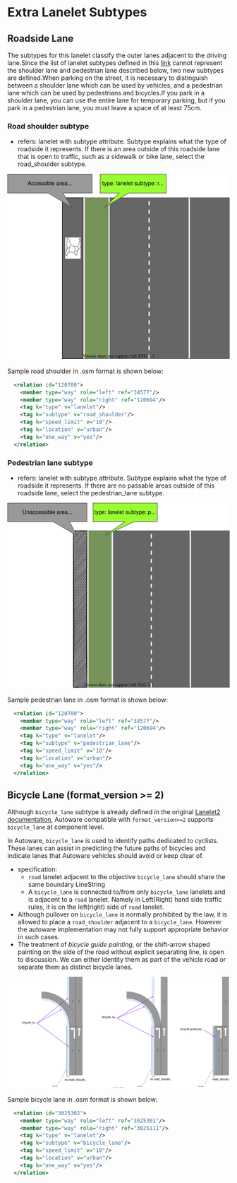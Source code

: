 # Extra Lanelet Subtypes

## Roadside Lane

The subtypes for this lanelet classify the outer lanes adjacent to the driving lane.Since the list of lanelet subtypes defined in this [link](https://github.com/fzi-forschungszentrum-informatik/Lanelet2/blob/master/lanelet2_core/doc/LaneletAndAreaTagging.md) cannot represent the shoulder lane and pedestrian lane described below, two new subtypes are defined.When parking on the street, it is necessary to distinguish between a shoulder lane which can be used by vehicles, and a pedestrian lane which can be used by pedestrians and bicycles.If you park in a shoulder lane, you can use the entire lane for temporary parking, but if you park in a pedestrian lane, you must leave a space of at least 75cm.

### Road shoulder subtype

- refers: lanelet with subtype attribute. Subtype explains what the type of roadside it represents. If there is an area outside of this roadside lane that is open to traffic, such as a sidewalk or bike lane, select the road_shoulder subtype.

![Road shoulder](road_shoulder.svg)

Sample road shoulder in .osm format is shown below:

```xml
  <relation id="120700">
    <member type="way" role="left" ref="34577"/>
    <member type="way" role="right" ref="120694"/>
    <tag k="type" v="lanelet"/>
    <tag k="subtype" v="road_shoulder"/>
    <tag k="speed_limit" v="10"/>
    <tag k="location" v="urban"/>
    <tag k="one_way" v="yes"/>
  </relation>
```

### Pedestrian lane subtype

- refers: lanelet with subtype attribute. Subtype explains what the type of roadside it represents. If there are no passable areas outside of this roadside lane, select the pedestrian_lane subtype.

![Pedestrian lane](pedestrian_lane.svg)

Sample pedestrian lane in .osm format is shown below:

```xml
  <relation id="120700">
    <member type="way" role="left" ref="34577"/>
    <member type="way" role="right" ref="120694"/>
    <tag k="type" v="lanelet"/>
    <tag k="subtype" v="pedestrian_lane"/>
    <tag k="speed_limit" v="10"/>
    <tag k="location" v="urban"/>
    <tag k="one_way" v="yes"/>
  </relation>
```

## Bicycle Lane (format_version >= 2)

Although `bicycle_lane` subtype is already defined in the original [Lanelet2 documentation](https://github.com/fzi-forschungszentrum-informatik/Lanelet2/blob/master/lanelet2_core/doc/LaneletAndAreaTagging.md#subtype-and-location), Autoware compatible with `format_version>=2` supports `bicycle_lane` at component level.

In Autoware, `bicycle_lane` is used to identify paths dedicated to cyclists. These lanes can assist in predicting the future paths of bicycles and indicate lanes that Autoware vehicles should avoid or keep clear of.

- specification:
  - `road` lanelet adjacent to the objective `bicycle_lane` should share the same boundary LineString
  - A `bicycle_lane` is connected to/from only `bicycle_lane` lanelets and is adjacent to a `road` lanelet. Namely in Left(Right) hand side traffic rules, it is on the left(right) side of `road` lanelet.
- Although pullover on `bicycle_lane` is normally prohibited by the law, it is allowed to place a `road_shoulder` adjacent to a `bicycle_lane`. However the autoware implementation may not fully support appropriate behavior in such cases.
- The treatment of _bicycle guide painting_, or the shift-arrow shaped painting on the side of the road without explicit separating line, is open to discussion. We can either identity them as part of the vehicle road or separate them as distinct bicycle lanes.

![Bicycle lane](bicycle_lane.drawio.svg)

Sample bicycle lane in .osm format is shown below:

```xml
  <relation id="3025302">
    <member type="way" role="left" ref="3025301"/>
    <member type="way" role="right" ref="3025111"/>
    <tag k="type" v="lanelet"/>
    <tag k="subtype" v="bicycle_lane"/>
    <tag k="speed_limit" v="10"/>
    <tag k="location" v="urban"/>
    <tag k="one_way" v="yes"/>
  </relation>
```
